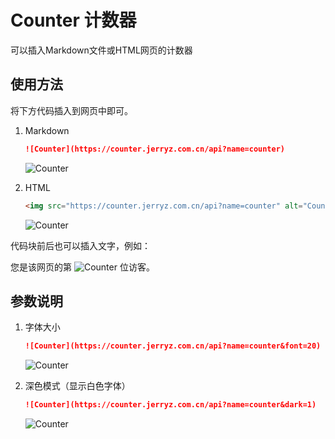 # Counter 计数器

可以插入Markdown文件或HTML网页的计数器

## 使用方法

将下方代码插入到网页中即可。

1. Markdown
   
   ```markdown
   ![Counter](https://counter.jerryz.com.cn/api?name=counter)
   ```
   ![Counter](https://counter.jerryz.com.cn/api?name=counter)

2. HTML

   ```html
   <img src="https://counter.jerryz.com.cn/api?name=counter" alt="Counter">
   ```
   <img src="https://counter.jerryz.com.cn/api?name=counter" alt="Counter">

代码块前后也可以插入文字，例如：

您是该网页的第 ![Counter](https://counter.jerryz.com.cn/api?name=counter) 位访客。

## 参数说明

1. 字体大小

   ```markdown
   ![Counter](https://counter.jerryz.com.cn/api?name=counter&font=20)
   ```
   ![Counter](https://counter.jerryz.com.cn/api?name=counter&font=20)

2. 深色模式（显示白色字体）

   ```markdown
   ![Counter](https://counter.jerryz.com.cn/api?name=counter&dark=1)
   ```
   ![Counter](https://counter.jerryz.com.cn/api?name=counter&dark=1)

   